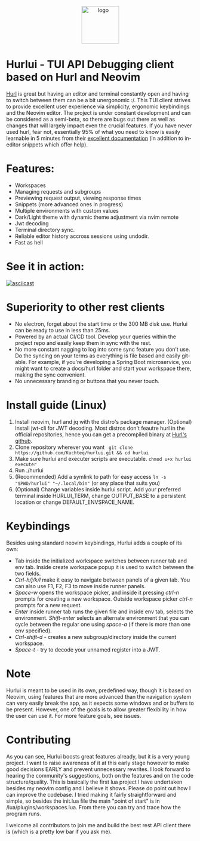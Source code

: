 <div align="center">
    <img src="https://hurlui.kuchta.dev/Hui_logo.svg" height="100px" width="100px" alt="logo" />
</div>

# Hurlui - TUI API Debugging client based on Hurl and Neovim

[Hurl](https://github.com/Orange-OpenSource/hurl) is great but having an editor and terminal constantly open and having to switch between them can be a bit unergonomic :/. This TUI client strives to provide excellent user experience via simplicity, ergonomic keybindings and the Neovim editor. The project is under constant development and can be considered as a semi-beta, so there are bugs out there as well as changes that will largely impact even the crucial features. If you have never used hurl, fear not, essentially 95% of what you need to know is easily learnable in 5 minutes from their [excellent documentation](https://hurl.dev/docs/request.html) (in addition to in-editor snippets which offer help).

# Features:
- Workspaces
- Managing requests and subgroups
- Previewing request output, viewing response times
- Snippets (more advanced ones in progress)
- Multiple environments with custom values
- Dark/Light theme with dynamic theme adjustment via nvim remote
- Jwt decoding
- Terminal directory sync.
- Reliable editor history accross sessions using undodir.
- Fast as hell

# See it in action:
[![asciicast](https://asciinema.org/a/600691.svg)](https://asciinema.org/a/600691?speed=1.33)

# Superiority to other rest clients
- No electron, forget about the start time or the 300 MB disk use. Hurlui can be ready to use in less than 25ms. 
- Powered by an actual CI/CD tool. Develop your queries within the project repo and easily keep them in sync with the rest.
- No more constant nagging to log into some sync feature you don’t use. Do the syncing on your terms as everything is file based and easily git-able. For example, if you're developing a Spring Boot microservice, you might want to create a docs/hurl folder and start your workspace there, making the sync convenient.
- No unnecessary branding or buttons that you never touch.

# Install guide (Linux)
1. Install neovim, hurl and jq with the distro's package manager. (Optional) Install jwt-cli for JWT decoding. Most distros don't feautre hurl in the official repositories, hence you can get a precompiled binary at [Hurl's github](https://github.com/Orange-OpenSource/hurl#installation). 
2. Clone repository wherever you want ``` git clone https://github.com/Kuchteq/hurlui.git && cd hurlui```
3. Make sure hurlui and executer scripts are executable. ```chmod u+x hurlui executer```
4. Run ./hurlui
5. (Recommended) Add a symlink to path for easy access ``` ln -s "$PWD/hurlui" "~/.local/bin" ``` (or any place that suits you)
6. (Optional) Change variables inside hurlui script. Add your preferred terminal inside HURLUI_TERM, change OUTPUT_BASE to a persistent location or change DEFAULT_ENVSPACE_NAME.

# Keybindings
Besides using standard neovim keybindings, Hurlui adds a couple of its own:
- Tab inside the initialized workspace switches between runner tab and env tab. Inside create workspace popup it is used to switch between the two fields.
- *Ctrl-h/j/k/l* make it easy to navigate between panels of a given tab. You can also use F1, F2, F3 to move inside runner panels.
- *Space-w* opens the workspace picker, and inside it pressing *ctrl-n* prompts for creating a new workspace. Outside workspace picker *ctrl-n* prompts for a new request.
- *Enter* inside runner tab runs the given file and inside env tab, selects the environment. *Shift-enter* selects an alternate environment that you can cycle between the regular one using *space-a* (if there is more than one env specified).
- *Ctrl-shift-d* - creates a new subgroup/directory inside the current workspace. 
- *Space-t* - try to decode your unnamed register into a JWT.

# Note
Hurlui is meant to be used in its own, predefined way, though it is based on Neovim, using features that are more advanced than the navigation system can very easily break the app, as it expects some windows and or buffers to be present. However, one of the goals is to allow greater flexibility in how the user can use it. For more feature goals, see issues.

# Contributing
As you can see, Hurlui boosts great features already, but it is a very young project. I want to raise awareness of it at this early stage however to make good decisions EARLY and prevent unnecessary rewrites. I look forward to hearing the community's suggestions, both on the features and on the code structure/quality. This is basically the first lua project I have undertaken besides my neovim config and I believe it shows. Please do point out how I can improve the codebase. I tried making it fairly straightforward and simple, so besides the init.lua file the main "point of start" is in /lua/plugins/workspaces.lua. From there you can try and trace how the program runs. 

I welcome all contributors to join me and build the best rest API client there is (which is a pretty low bar if you ask me). 

